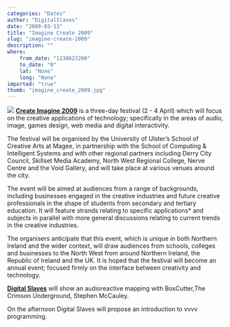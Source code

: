 ```yaml
---
categories: "Dates"
author: "DigitalSlaves"
date: "2009-03-13"
title: "Imagine Create 2009"
slug: "imagine-create-2009"
description: ""
where: 
    from_date: "1238623200"
    to_date: "0"
    lat: "None"
    long: "None"
imported: "true"
thumb: "imagine_create_2009.jpg"
---
```



![](imagine_create_2009.jpg)
[**Create Imagine 2009**](http://www.creativetechnologies.info) is a three-day festival (2 - 4 April) which will focus on the creative applications of technology; specifically in the areas of audio, image, games design, web media and digital interactivity.
<!--break-->
The festival will be organised by the University of Ulster’s School of Creative Arts at Magee, in partnership with the School of Computing & Intelligent Systems and with other regional partners including Derry City Council, Skillset Media Academy, North West Regional College, Nerve Centre and the Void Gallery, and will take place at various venues around the city.

The event will be aimed at audiences from a range of backgrounds, including businesses engaged in the creative industries and future creative professionals in the shape of students from secondary and tertiary education. It will feature strands relating to specific applications* and subjects in parallel with more general discussions relating to current trends in the creative industries.

The organisers anticipate that this event, which is unique in both Northern Ireland and the wider context, will draw audiences from schools, colleges and businesses to the North West from around Northern Ireland, the Republic of Ireland and the UK. It is hoped that the festival will become an annual event; focused firmly on the interface between creativity and technology.

[**Digital Slaves**](http://vvvv.org/tiki-index.php?page=UserPageDigitalSlaves) will show an audioreactive mapping with BoxCutter,The Crimson Underground, Stephen McCauley.

On the afternoon Digital Slaves will propose an introduction to vvvv programming.